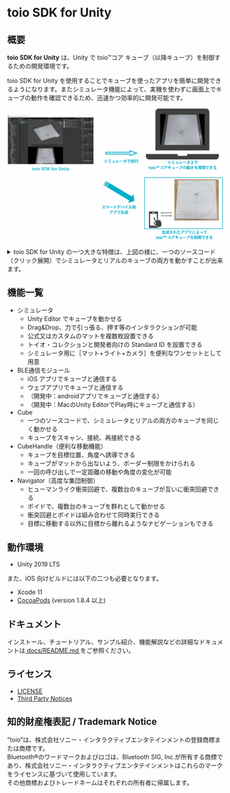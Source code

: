 # toio SDK for Unity

## 概要

**toio SDK for Unity** は、Unity で toio™コア キューブ（以降キューブ）を制御するための開発環境です。

toio SDK for Unity を使用することでキューブを使ったアプリを簡単に開発できるようになります。またシミュレータ機能によって、実機を使わずに画面上でキューブの動作を確認できるため、迅速かつ効率的に開発可能です。


<p align="center">
<img src="./docs/res/main/overview.gif" width=720></img>
</p>

<details>
<summary>toio SDK for Unity の一つ大きな特徴は、上図の様に、一つのソースコード（クリック展開）でシミュレータとリアルのキューブの両方を動かすことが出来ます。</summary>

```C#
using UnityEngine;
using toio;

public class Hello_Toio : MonoBehaviour
{
    CubeManager cubeManager;
    Cube cube;

    async void Start()
    {
        // create a cube manager
        cubeManager = new CubeManager();
        // connect to the nearest cube
        cube = await cubeManager.SingleConnect();
    }

    void Update()
    {
        // check connection status and order interval
        if(cubeManager.IsControllable(cube))
        {
            cube.Move(100, 70, 200);
            //         |    |   `--- duration [ms]
            //         |    `------- right motor speed
            //         `------------ left motor speed
        }
    }
}
```

</details>


## 機能一覧

- シミュレータ
  - Unity Editor でキューブを動かせる
  - Drag&Drop、力で引っ張る、押す等のインタラクションが可能
  - 公式又はカスタムのマットを複数枚設置できる
  - トイオ・コレクションと開発者向けの Standard ID を設置できる
  - シミュレータ用に［マット+ライト+カメラ］を便利なワンセットとして用意
- BLE通信モジュール
  - iOS アプリでキューブと通信する
  - ウェブアプリでキューブと通信する
  - （開発中：androidアプリでキューブと通信する）
  - （開発中：MacのUnity EditorでPlay時にキューブと通信する）
- Cube
  - 一つのソースコードで、シミュレータとリアルの両方のキューブを同じく動かせる
  - キューブをスキャン、接続、再接続できる
- CubeHandle（便利な移動機能）
  - キューブを目標位置、角度へ誘導できる
  - キューブがマットから出ないよう、ボーダー制限をかけられる
  - 一回の呼び出しで一定距離の移動や角度の変化が可能
- Navigator（高度な集団制御）
  - ヒューマンライク衝突回避で、複数台のキューブが互いに衝突回避できる
  - ボイドで、複数台のキューブを群れとして動かせる
  - 衝突回避とボイドは組み合わせて同時実行できる
  - 目標に移動する以外に目標から離れるようなナビゲーションもできる


## 動作環境

- Unity 2019 LTS

また、iOS 向けビルドには以下の二つも必要となります。

- Xcode 11
- [CocoaPods](https://cocoapods.org/) (version 1.8.4 以上)

## ドキュメント

インストール、チュートリアル、サンプル紹介、機能解説などの詳細なドキュメントは[ docs/README.md ](docs/README.md)をご参照ください。

## ライセンス

- [LICENSE](LICENSE)
- [Third Party Notices](Third-Party-Notices.md)

## 知的財産権表記 / Trademark Notice
”toio”は、株式会社ソニー・インタラクティブエンタテインメントの登録商標または商標です。  
Bluetooth®のワードマークおよびロゴは、Bluetooth SIG, Inc.が所有する商標であり、株式会社ソニー・インタラクティブエンタテインメントはこれらのマークをライセンスに基づいて使用しています。  
その他商標およびトレードネームはそれぞれの所有者に帰属します。  
